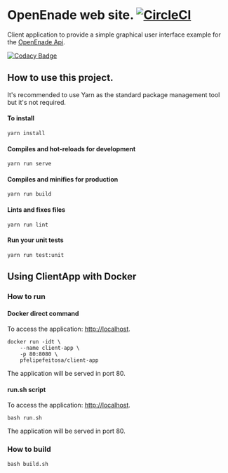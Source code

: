 # OpenEnade web site. [![CircleCI](https://circleci.com/gh/OpenEnade/ClientApp/tree/master.svg?style=svg)](https://circleci.com/gh/OpenEnade/ClientApp/tree/master)

Client application to provide a simple graphical user interface example for the [OpenEnade Api](https://github.com/OpenEnade/API).

[![Codacy Badge](https://api.codacy.com/project/badge/Grade/1e8cf44e489b45d1a9ac4770302ab06e)](https://app.codacy.com/app/paulofelipe.feitosa/OpenEnade-ClientApp?utm_source=github.com&utm_medium=referral&utm_content=OpenEnade/OpenEnade-ClientApp&utm_campaign=Badge_Grade_Dashboard)

## How to use this project.

It's recommended to use Yarn as the standard package management tool but it's not required.

#### To install  
```
yarn install
```
#### Compiles and hot-reloads for development
```
yarn run serve
```
#### Compiles and minifies for production
```
yarn run build
```
#### Lints and fixes files
```
yarn run lint
```
#### Run your unit tests
```
yarn run test:unit
```

## Using ClientApp with Docker

### How to run

#### Docker direct command

To access the application: [http://localhost](http://localhost).
```
docker run -idt \
	--name client-app \
	-p 80:8080 \
	pfelipefeitosa/client-app
```

The application will be served in port 80.

#### run.sh script

To access the application: [http://localhost](http://localhost).
```
bash run.sh
```

The application will be served in port 80.

### How to build

```
bash build.sh
```
